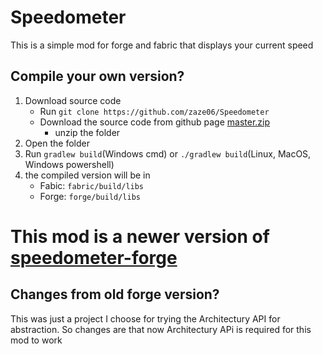 # Speedometer
This is a simple mod for forge and fabric that displays your current speed

## Compile your own version?
1. Download source code
   * Run `git clone https://github.com/zaze06/Speedometer`
   * Download the source code from github page [master.zip](https://github.com/zaze06/Speedometer/archive/refs/heads/master.zip)
     * unzip the folder
2. Open the folder
3. Run `gradlew build`(Windows cmd) or `./gradlew build`(Linux, MacOS, Windows powershell)
4. the compiled version will be in
   * Fabic: `fabric/build/libs`
   * Forge: `forge/build/libs`


# This mod is a newer version of [speedometer-forge](https://github.com/zaze06/speedometer-forge)

## Changes from old forge version?
This was just a project I choose for trying the Architectury API for abstraction.
So changes are that now Architectury APi is required for this mod to work
